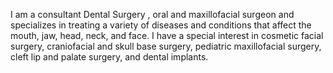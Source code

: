 I am a consultant Dental Surgery , oral and maxillofacial surgeon and specializes in treating a variety of diseases and conditions 
that affect the mouth, jaw,  head, neck, and face.  I have a special interest in cosmetic facial surgery, craniofacial 
and skull base surgery, pediatric maxillofacial surgery, cleft lip and palate surgery, and dental implants.
<!---
drsonuraina/drsonuraina is a ✨ special ✨ repository because its `README.md` (this file) appears on your GitHub profile.
You can click the Preview link to take a look at your changes.
--->
